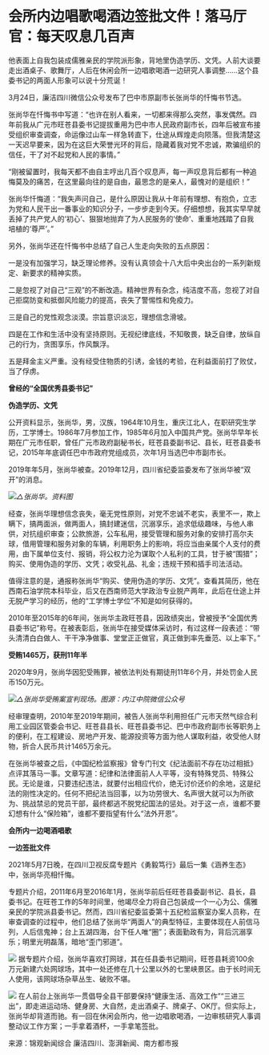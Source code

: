 # 会所内边唱歌喝酒边签批文件！落马厅官：每天叹息几百声

他表面上自我包装成儒雅亲民的学院派形象，背地里伪造学历、文凭。人前大谈要走出酒桌子、歌舞厅，人后在休闲会所一边唱歌喝酒一边研究人事调整……这个县委书记的两面人形象可以说十分荒诞！

3月24日，廉洁四川微信公众号发布了巴中市原副市长张尚华的忏悔书节选。

张尚华在忏悔书中写道：“也许在别人看来，一切都来得那么突然，事发偶然。四年前我从广元市旺苍县委书记提拔重用为巴中市人民政府副市长，四年后被宣布接受组织审查调查，命运像过山车一样急转直下，仕途从辉煌走向陨落。但我清楚这一天迟早要来，因为在这巨大荣誉光环的背后，隐藏着我对党不忠诚，欺骗组织的信任，干了对不起党和人民的事情。”

“刚被留置时，我每天都不由自主哼出几百个叹息声，每一声叹息背后都有一种追悔莫及的痛苦，在这里最向往的是自由，最思念的是亲人，最愧对的是组织！”

张尚华忏悔道：“我失声问自己，是什么原因让我从十年前有理想、有抱负，立志为党和人民干出一番事业的知识分子，一步步走到今天。仔细想想，我其实早早就丢掉了共产党人的‘初心’、狠狠地抛弃了为人民服务的‘使命’、重重地践踏了自我培植的‘尊严’。”

另外，张尚华还在忏悔书中总结了自己人生走向失败的五点原因：

一是没有加强学习，缺乏理论修养。没有认真领会十八大后中央出台的一系列新规定、新要求的精神实质。

二是忽视了对自己“三观”的不断改造。精神世界有杂念，纯洁度不高，忽视了对自己拒腐防变和抵御风险能力的提高，丧失了警惕性和免疫力。

三是自己的党性观念淡漠。宗旨意识淡忘，理想信念滑坡。

四是在工作和生活中没有坚持原则。无视纪律底线，不知敬畏，缺乏自律，放纵自己的行为，贪图享乐，作风飘浮。

五是拜金主义严重。没有经受住物质的引诱，金钱的考验，在利益面前打了败仗，当了俘虏。

**曾经的“全国优秀县委书记”**

**伪造学历、文凭**

公开资料显示，张尚华，男，汉族，1964年10月生，重庆江北人，在职研究生学历，工学博士。1986年7月参加工作，1985年6月加入中国共产党。张尚华早年长期在广元市任职，曾任广元市政府副秘书长，旺苍县委副书记、县长，旺苍县委书记，2015年年底调任巴中市政府党组成员，次年1月当选巴中市副市长。

2019年年5月，张尚华被查。2019年12月，四川省纪委监委发布了张尚华被“双开”的消息。

![](https://inews.gtimg.com/news_bt/OArxgyxNhSKFRyz7kE2MgZnRLgNpgLkiMuR3-mLkkxJuAAA/1000)_△张尚华。资料图_

经查，张尚华理想信念丧失，毫无党性原则，对党不忠诚不老实，表里不一，欺上瞒下，搞两面派，做两面人，搞封建迷信，沉溺享乐，追求低级趣味，与他人串供，对抗组织审查；公款旅游，公车私用，接受管理和服务对象的安排打高尔夫球，借用管理和服务对象的车辆，利用职务上的影响，将应当由亲属个人支付的费用，由下属单位支付、报销，将公权力沦为谋取个人私利的工具，甘于被“围猎”；购买、使用伪造的学历、文凭；收受礼品、礼金；违规干预和插手司法活动。

值得注意的是，通报称张尚华“购买、使用伪造的学历、文凭”。查看其简历，他在西南石油学院本科毕业，后又在西南师范大学政治专业脱产两年，此后在仕途上并无脱产学习的经历，他的“工学博士学位”不知是如何获得的。

2010年至2015年的6年间，张尚华主政旺苍县，因政绩突出，曾被授予“全国优秀县委书记”称号。在被表彰后，张尚华在接受媒体采访时，有过这样一段表述：“带头清清白白做人、干干净净做事、堂堂正正做官，真正做到率先垂范、以上率下。”

**受贿1465万，获刑11年半**

2020年9月，张尚华因犯受贿罪，被依法判处有期徒刑11年6个月，并处罚金人民币150万元。

![](https://inews.gtimg.com/news_bt/ObUVovjeeZdtBH6F8E2eeoiDGg4amEVxTRJUyeF915x68AA/1000)_△张尚华受贿案宣判现场。图源：内江中院微信公众号_

经审理查明，2010年至2019年期间，被告人张尚华利用担任广元市天然气综合利用工业园区管委会书记、旺苍县县长、旺苍县委书记、巴中市政府副市长等职务上的便利，在工程建设、房地产开发、能源投资等方面为他人谋取利益，收受他人财物，折合人民币共计1465万余元。

在张尚华被查之后，《中国纪检监察报》曾专门刊文《纪法面前不存在功过相抵》点评其落马一事。文章写道：纪律和法律面前人人平等，没有特殊党员、特殊公民。无论是谁，只要违纪违法，就要付出相应代价，绝无讨价还价的余地，这是纪法的刚性决定的。任何不把纪法当回事，以为功劳很大、名声很大就可以为所欲为、挑战禁忌的党员干部，最终都逃不脱党纪国法的惩处。对于这一点，谁都不要幻想有什么“保险箱”，谁都不要指望有什么“法外开恩”。

**会所内一边喝酒唱歌**

**一边签批文件**

2021年5月7日晚，在四川卫视反腐专题片《勇毅笃行》最后一集《涵养生态》中，张尚华亮相忏悔。

专题片介绍，2011年6月至2016年1月，张尚华前后任旺苍县委副书记、县长，县委书记。在旺苍工作的5年时间里，他竭尽全力将自己包装成一个一心为公、儒雅亲民的学院派县委书记。然而，四川省纪委监委第十五纪检监察室办案人员称，在审查调查的过程中，他们总结了张尚华“两面人”的典型特征，主要体现在人前信马列，人后信鬼神；台上五湖四海，台下任人唯“圈”；表面勤政有为，背后沉溺享乐；明里光明磊落，暗地“歪门邪道”。

![](https://inews.gtimg.com/news_bt/OGLa2VgrcWG57c6vhwMAKybihhMk77nvwhlpNYjGAZIX4AA/1000)
据专题片介绍，张尚华喜欢打网球，其在任县委书记期间，旺苍县耗资100余万元新建六处网球场，其中一处还修在几十公里以外的七里峡景区。由于长时间无人使用，该网球场杂草丛生、破败不堪。

![](https://inews.gtimg.com/news_bt/OcGt4Yu1znYCzwLBLtleweyc3gE3tNrIZinJqGycyl3lAAA/1000)
在人前台上张尚华一贯倡导全县干部要保持“健康生活、高效工作”“三进三出”，即走进运动场、健身房、大自然，走出酒桌子、牌桌子、OK厅。但实际上，张尚华却背道而驰。有一回在休闲会所内，他一边唱歌喝酒，一边审核研究人事调整动议工作方案；一手拿着酒杯，一手拿笔签批。

来源：锦观新闻综合 廉洁四川、澎湃新闻、南方都市报

